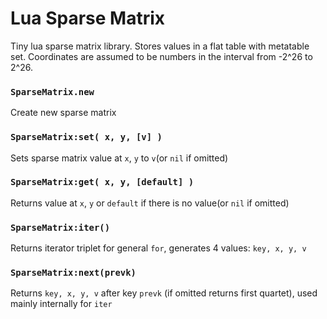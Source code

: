 Lua Sparse Matrix
=================

Tiny lua sparse matrix library. Stores values in a flat table with metatable
set. Coordinates are assumed to be numbers in the interval from -2^26 to 2^26.

### `SparseMatrix.new`

Create new sparse matrix

### `SparseMatrix:set( x, y, [v] )`

Sets sparse matrix value at `x`, `y` to `v`(or `nil` if omitted)

### `SparseMatrix:get( x, y, [default] )`

Returns value at `x`, `y` or `default` if there is no value(or `nil` if omitted)

### `SparseMatrix:iter()`

Returns iterator triplet for general `for`, generates 4 values: `key, x, y, v`

### `SparseMatrix:next(prevk)`

Returns `key, x, y, v` after key `prevk` (if omitted returns first quartet),
used mainly internally for `iter` 
